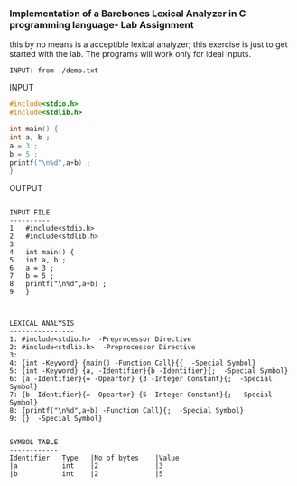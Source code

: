 ### Implementation of a Barebones Lexical Analyzer in C programming language- Lab Assignment

this by no means is a acceptible lexical analyzer; this exercise is just to get started with the lab. The programs will work only for ideal inputs.


```
INPUT: from ./demo.txt
```

INPUT

```C
#include<stdio.h>
#include<stdlib.h>

int main() {
int a, b ;
a = 3 ;
b = 5 ;
printf("\n%d",a+b) ;
}
```
OUTPUT

```

INPUT FILE
----------
1	#include<stdio.h>
2	#include<stdlib.h>
3	
4	int main() {
5	int a, b ;
6	a = 3 ;
7	b = 5 ;
8	printf("\n%d",a+b) ;
9	}



LEXICAL ANALYSIS
----------------
1: #include<stdio.h>  -Preprocessor Directive
2: #include<stdlib.h>  -Preprocessor Directive
3: 
4: {int -Keyword} {main() -Function Call}{{  -Special Symbol}
5: {int -Keyword} {a, -Identifier}{b -Identifier}{;  -Special Symbol}
6: {a -Identifier}{= -Opeartor} {3 -Integer Constant}{;  -Special Symbol}
7: {b -Identifier}{= -Opeartor} {5 -Integer Constant}{;  -Special Symbol}
8: {printf("\n%d",a+b) -Function Call}{;  -Special Symbol}
9: {}  -Special Symbol}


SYMBOL TABLE
------------
Identifier 	|Type 	|No of bytes 	|Value
|a 		    |int 	|2 		        |3
|b 	    	|int 	|2 		        |5


```